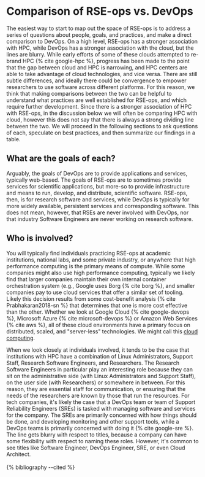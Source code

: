 # Comparison of RSE-ops vs. DevOps

The easiest way to start to map out the space of RSE-ops is to address a
series of questions about people, goals, and practices, and make a
direct comparison to DevOps. On a high level, RSE-ops has a stronger
association with HPC, while DevOps has a stronger association with the
cloud, but the lines are blurry. While early efforts of some of these
clouds attempted to re-brand HPC {% cite google-hpc %}, progress has been made
to the point that the gap between cloud and HPC is narrowing, and HPC
centers are able to take advantage of cloud technologies, and vice
versa. There are still subtle differences, and ideally there could be
convergence to empower researchers to use software across different
platforms. For this reason, we think that making comparisons between the
two can be helpful to understand what practices are well established for
RSE-ops, and which require further development. Since there is a
stronger association of HPC with RSE-ops, in the discussion below we
will often be comparing HPC with cloud, however this does not say that
there is always a strong dividing line between the two. We will proceed
in the following sections to ask questions of each, speculate on best
practices, and then summarize our findings in a table.

## What are the goals of each?

Arguably, the goals of DevOps are to provide applications and services,
typically web-based. The goals of RSE-ops are to sometimes provide
services for scientific applications, but more-so to provide
infrastructure and means to run, develop, and distribute, scientific
software. RSE-ops, then, is for research software and services, while
DevOps is typically for more widely available, persistent services and
corresponding software. This does not mean, however, that RSEs are never
involved with DevOps, nor that industry Software Engineers are never
working on research software.

## Who is involved?

You will typically find individuals practicing RSE-ops at academic
institutions, national labs, and some private industry, or anywhere that
high performance computing is the primary means of compute. While some
companies might also use high performance computing, typically we likely
find that larger companies maintain their own internal container
orchestration system (e.g., Google uses Borg {% cite borg %}, and smaller
companies pay to use cloud services that offer a similar set of tooling.
Likely this decision results from some cost-benefit analysis
{% cite Prabhakaran2018-sn %} that determines that one is more cost effective
than the other. Whether we look at Google Cloud {% cite google-devops %},
Microsoft Azure {% cite microsoft-devops %} or Amazon Web Services {% cite aws %}, all
of these cloud environments have a primary focus on distributed, scaled,
and "server-less" technologies. We might call this [cloud
computing](https://en.wikipedia.org/wiki/Cloud_native_computing).

When we look closely at individuals involved, it tends to be the case
that institutions with HPC have a combination of Linux Administrators,
Support Staff, Research Software Engineers, and Researchers. The
Research Software Engineers in particular play an interesting role
because they can sit on the administrative side (with Linux
Administrators and Support Staff), on the user side (with Researchers)
or somewhere in between. For this reason, they are essential staff for
communication, or ensuring that the needs of the researchers are known
by those that run the resources. For tech companies, it's likely the
case that a DevOps team or team of Support Reliability Engineers (SREs)
is tasked with managing software and services for the company. The SREs
are primarily concerned with how things should be done, and developing
monitoring and other support tools, while a DevOps teams is primarily
concerned with doing it {% cite google-sre %}. The line gets blurry with respect
to titles, because a company can have some flexibility with respect to
naming these roles. However, it's common to see titles like Software
Engineer, DevOps Engineer, SRE, or even Cloud Architect.
<br><br>
{% bibliography --cited %}